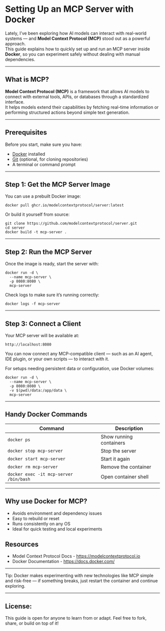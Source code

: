 # Setting Up an MCP Server with Docker

Lately, I’ve been exploring how AI models can interact with real-world systems — and **Model Context Protocol (MCP)** stood out as a powerful approach.  
This guide explains how to quickly set up and run an MCP server inside **Docker**, so you can experiment safely without dealing with manual dependencies.

---

## What is MCP?

**Model Context Protocol (MCP)** is a framework that allows AI models to connect with external tools, APIs, or databases through a standardized interface.  
It helps models extend their capabilities by fetching real-time information or performing structured actions beyond simple text generation.

---

## Prerequisites

Before you start, make sure you have:

- [Docker](https://docs.docker.com/get-docker/) installed  
- [Git](https://git-scm.com/) (optional, for cloning repositories)
- A terminal or command prompt

---

## Step 1: Get the MCP Server Image

You can use a prebuilt Docker image:

```
docker pull ghcr.io/modelcontextprotocol/server:latest
```

Or build it yourself from source:

```
git clone https://github.com/modelcontextprotocol/server.git
cd server
docker build -t mcp-server .
```
---
## Step 2: Run the MCP Server

Once the image is ready, start the server with:

```
docker run -d \
  --name mcp-server \
  -p 8080:8080 \
  mcp-server
```
Check logs to make sure it’s running correctly:
```
docker logs -f mcp-server
```
---
## Step 3: Connect a Client
Your MCP server will be available at:
```
http://localhost:8080
```
You can now connect any MCP-compatible client — such as an AI agent, IDE plugin, or your own scripts — to interact with it.

For setups needing persistent data or configuration, use Docker volumes:
```
docker run -d \
  --name mcp-server \
  -p 8080:8080 \
  -v $(pwd)/data:/app/data \
  mcp-server
```
---
## Handy Docker Commands

| Command                                | Description             |
| -------------------------------------- | ----------------------- |
| `docker ps`                            | Show running containers |
| `docker stop mcp-server`               | Stop the server         |
| `docker start mcp-server`              | Start it again          |
| `docker rm mcp-server`                 | Remove the container    |
| `docker exec -it mcp-server /bin/bash` | Open container shell    |

 ---
 ## Why use Docker for MCP?
- Avoids environment and dependency issues
- Easy to rebuild or reset
- Runs consistently on any OS
- Ideal for quick testing and local experiments

##  Resources

- Model Context Protocol Docs - https://modelcontextprotocol.io
- Docker Documentation - https://docs.docker.com/
---
 Tip: Docker makes experimenting with new technologies like MCP simple and risk-free — if something breaks, just restart the container and continue exploring.

---
## License:

This guide is open for anyone to learn from or adapt.
Feel free to fork, share, or build on top of it!
